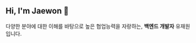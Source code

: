 ## Hi, I'm Jaewon 👋
다양한 분야에 대한 이해를 바탕으로 높은 협업능력을 자랑하는, **백엔드 개발자** 유재원입니다.

<!--
**jayinsummer/jayinsummer** is a ✨ _special_ ✨ repository because its `README.md` (this file) appears on your GitHub profile.

Here are some ideas to get you started:

- 🔭 I’m currently working on ...
- 🌱 I’m currently learning ...
- 👯 I’m looking to collaborate on ...
- 🤔 I’m looking for help with ...
- 💬 Ask me about ...
- 📫 How to reach me: ...
- 😄 Pronouns: ...
- ⚡ Fun fact: ...
-->

